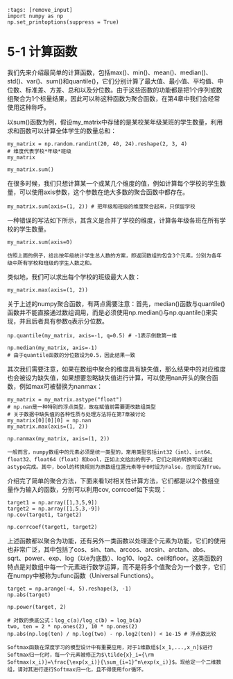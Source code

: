 ```{code-cell} ipython3
:tags: [remove_input]
import numpy as np
np.set_printoptions(suppress = True)
```

# 5-1 计算函数

我们先来介绍最简单的计算函数，包括max()、min()、mean()、median()、std()、var()、sum()和quantile()，它们分别计算了最大值、最小值、平均值、中位数、标准差、方差、总和以及分位数。由于这些函数的功能都是把1个序列或数组聚合为1个标量结果，因此可以称这种函数为聚合函数，在第4章中我们会经常使用这种称呼。

以sum()函数为例，假设my_matrix中存储的是某校某年级某班的学生数量，利用求和函数可以计算全体学生的数量总和：

```{code-cell} ipython3
my_matrix = np.random.randint(20, 40, 24).reshape(2, 3, 4)
# 维度代表学校*年级*班级
my_matrix
```

```{code-cell} ipython3
my_matrix.sum()
```

在很多时候，我们只想计算某一个或某几个维度的值，例如计算每个学校的学生数量，可以使用axis参数，这个参数在绝大多数的聚合函数中都存在。

```{code-cell} ipython3
my_matrix.sum(axis=(1, 2)) # 把年级和班级的维度聚合起来，只保留学校
```

一种错误的写法如下所示，其含义是合并了学校的维度，计算各年级各班在所有学校的学生数量。

```{code-cell} ipython3
my_matrix.sum(axis=0)
```

```{admonition} 练一练
仿照上面的例子，给出按年级统计学生总人数的方案，即返回数组的包含3个元素，分别为各年级中所有学校和班级的学生人数之和。
```

类似地，我们可以求出每个学校的班级最大人数：

```{code-cell} ipython3
my_matrix.max(axis=(1, 2))
```

关于上述的numpy聚合函数，有两点需要注意：首先，median()函数与quantile()函数并不能直接通过数组调用，而是必须使用np.median()与np.quantile()来实现，并且后者具有参数q表示分位数。

```{code-cell} ipython3
np.quantile(my_matrix, axis=-1, q=0.5) # -1表示倒数第一维
```

```{code-cell} ipython3
np.median(my_matrix, axis=-1)
# 由于quantile函数的分位数设为0.5，因此结果一致
```

其次我们需要注意，如果在数组中聚合的维度具有缺失值，那么结果中的对应维度也会被设为缺失值，如果想要忽略缺失值进行计算，可以使用nan开头的聚合函数，例如max可被替换为nanmax：

```{code-cell} ipython3
my_matrix = my_matrix.astype("float")
# np.nan是一种特别的浮点类型，故在赋值前需要更改数组类型
# 关于数据中缺失值的各种性质与处理方法将在第7章被讨论
my_matrix[0][0][0] = np.nan
my_matrix.max(axis=(1, 2))
```

```{code-cell} ipython3
np.nanmax(my_matrix, axis=(1, 2))
```

```{hint}
一般而言，numpy数组中的元素必须是统一类型的，常用类型包括int32（int）、int64、float32、float64（float）和bool，正如上文给出的例子，它们之间的转换可以通过astype完成。其中，bool的转换规则为原数组位置元素等于0时设为False，否则设为True。
```

介绍完了简单的聚合方法，下面来看1对相关性计算方法，它们都是以2个数组变量作为输入的函数，分别可以利用cov, corrcoef如下实现：

```{code-cell} ipython3
target1 = np.array([1,3,5,9])
target2 = np.array([1,5,3,-9])
np.cov(target1, target2)
```

```{code-cell} ipython3
np.corrcoef(target1, target2)
```

上述函数都以聚合为功能，还有另外一类函数以处理逐个元素为功能，它们的使用也非常广泛，其中包括了cos、sin、tan、arccos、arcsin、arctan、abs、sqrt、power、exp、log（以e为底数）、log10、log2、ceil和floor。这类函数的特点是对数组中每一个元素进行数学运算，而不是将多个值聚合为一个数字，它们在numpy中被称为ufunc函数（Universal Functions）。

```{code-cell} ipython3
target = np.arange(-4, 5).reshape(3, -1)
np.abs(target)
```

```{code-cell} ipython3
np.power(target, 2)
```

```{code-cell} ipython3
# 对数的换底公式：log_c(a)/log_c(b) = log_b(a)
two, ten = 2 * np.ones(2), 10 * np.ones(2)
np.abs(np.log(ten) / np.log(two) - np.log2(ten)) < 1e-15 # 浮点数比较
```

```{admonition} 练一练
Softmax函数在深度学习的模型设计中有重要应用，对于1维数组$[x_1,...,x_n]$进行Softmax归一化时，每一个元素被修正为$\tilde{x}_i={\rm Softmax(x_i)}=\frac{\exp(x_i)}{\sum_{i=1}^n\exp(x_i)}$。现给定一个二维数组，请对其进行逐行Softmax归一化，且不得使用for循环。
```
